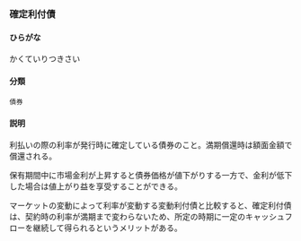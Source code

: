<div style="display:none;">

## [あ行](securities-terms?id=あ行)
## [か行](securities-terms?id=か行)

</div>

### 確定利付債

#### ひらがな

かくていりつきさい

#### 分類

`債券`

#### 説明

利払いの際の利率が発行時に確定している債券のこと。満期償還時は額面金額で償還される。
 
保有期間中に市場金利が上昇すると債券価格が値下がりする一方で、金利が低下した場合は値上がり益を享受することができる。
 
マーケットの変動によって利率が変動する変動利付債と比較すると、確定利付債は、契約時の利率が満期まで変わらないため、所定の時期に一定のキャッシュフローを継続して得られるというメリットがある。

<div style="display:none;">

## [さ行](securities-terms?id=さ行)
## [た行](securities-terms?id=た行)
## [な行](securities-terms?id=な行)
## [は行](securities-terms?id=は行)
## [ま行](securities-terms?id=ま行)
## [や行](securities-terms?id=や行)
## [ら行](securities-terms?id=ら行)
## [わ行](securities-terms?id=わ行)
## [英数字・記号](securities-terms?id=英数字・記号)

</div>

